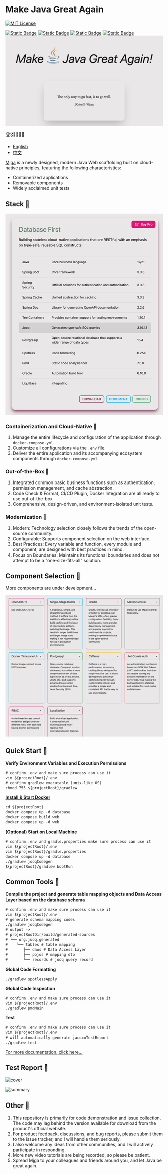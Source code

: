 # Make Java Great Again

[![MIT License](https://img.shields.io/badge/License-MIT-green.svg)](https://choosealicense.com/licenses/mit/)

[![Static Badge](https://img.shields.io/badge/HomePage-white?style=social&logo=homepage&label=mjga&logoColor=%23FF0074)](https://www.mjga.cc)
[![Static Badge](https://img.shields.io/badge/Blog-red?style=social&logo=Bytedance&logoColor=%233C8CFF&label=%E6%8E%98%E9%87%91%E7%A8%80%E5%9C%9F)](https://juejin.cn/post/7410333135119253543)
[![Static Badge](https://img.shields.io/badge/-red?style=social&logo=Tencent%20QQ&logoColor=%23FF0056&label=QQ)](https://qm.qq.com/q/8ojXz6ZOkE)
[![Static Badge](https://img.shields.io/badge/-white?style=social&logo=bilibili&label=bilibili)](https://www.bilibili.com/video/BV1Erpje8ERF/)
![logo.png](asset/logo.png)

🏆🎖️🥇🥈🥉🏅

- [English](README_EN.md)
- [中文](README_CN.md)

[Mjga](https://www.mjga.cc) is a newly designed, modern Java Web scaffolding built on cloud-native principles, featuring the following characteristics:

- Containerized applications
- Removable components
- Widely acclaimed unit tests

## Stack 🥝

![stack_cn.png](asset/stack_en.png)

### Containerization and Cloud-Native 🍋

1. Manage the entire lifecycle and configuration of the application through `docker-compose.yml`.
2. Customize all configurations via the `.env` file.
3. Deliver the entire application and its accompanying ecosystem components through `docker-compose.yml`.

### Out-of-the-Box 🍌

1. Integrated common basic business functions such as authentication, permission management, and cache abstraction.
2. Code Check & Format, CI/CD Plugin, Docker Integration are all ready to use out-of-the-box.
3. Comprehensive, design-driven, and environment-isolated unit tests.

### Modernization 🍒

1. Modern: Technology selection closely follows the trends of the open-source community.
2. Configurable: Supports component selection on the web interface.
3. Best Practices: Every variable and function, every module and component, are designed with best practices in mind.
4. Focus on Boundaries: Maintains its functional boundaries and does not attempt to be a "one-size-fits-all" solution.

## Component Selection 🍇

More components are under development...

![config.png](asset/config_en.png)

## Quick Start 🍉

**Verify Environment Variables and Execution Permissions**

```shell
# confirm .env and make sure process can use it
vim ${projectRoot}/.env
# confirm gradlew executable (unix-like OS)
chmod 755 ${projectRoot}/gradlew
```
**[Install & Start Docker](https://docs.docker.com/engine/install/)**

```shell
cd ${projectRoot}
docker compose up -d database
docker compose build web
docker compose up -d web
````

**(Optional) Start on Local Machine**
```shell
# confirm .env and gradle.properties make sure process can use it
vim ${projectRoot}/.env
vim ${projectRoot}/gradle.properties
docker compose up -d database
./gradlew jooqCodegen
${projectRoot}/gradlew bootRun
```

## Common Tools 🥜

**Compile the project and generate table mapping objects and Data Access Layer based on the database schema**

```shell
# confirm .env and make sure process can use it
vim ${projectRoot}/.env
# generate schema mapping codes
./gradlew jooqCodegen
# output ->
# projectRootDir/build/generated-sources
# └── org.jooq.generated
#    └── tables # table mapping
#       ├── daos # Data Access Layer
#       ├── pojos # mapping dto
#       └── records # jooq query record

```

**Global Code Formatting**
```shell
./gradlew spotlessApply
```
**Global Code Inspection**
```shell
# confirm .env and make sure process can use it
vim ${projectRoot}/.env
./gradlew pmdMain
```

**Test**
```shell
# confirm .env and make sure process can use it
vim ${projectRoot}/.env
# will automatically generate jacocoTestReport
./gradlew test
```

[For more documentation, click here...](https://www.mjga.cc/doc/db-first)

## Test Report 🍓

![cover](https://www.mjga.cc/report/cover.png)

![summary](https://www.mjga.cc/report/summary.png)

## Other 🍟
1. This repository is primarily for code demonstration and issue collection. The code may lag behind the version available for download from the product's official website.
2. For product feedback, discussions, and bug reports, please submit them to the issue tracker, and I will handle them seriously.
3. I also welcome any ideas from other communities, and I will actively participate in responding.
4. More new video tutorials are being recorded, so please be patient.
5. Spread Mjga to your colleagues and friends around you, and let Java be great again.
